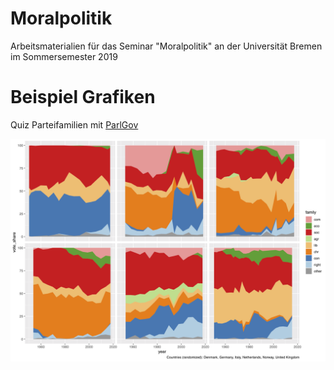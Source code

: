 # Moralpolitik

Arbeitsmaterialien für das Seminar "Moralpolitik"
an der Universität Bremen im Sommersemester 2019


# Beispiel Grafiken

Quiz Parteifamilien mit [ParlGov](http://www.parlgov.org/)

![Quiz Parteifamilien](party-family-quiz.png)

